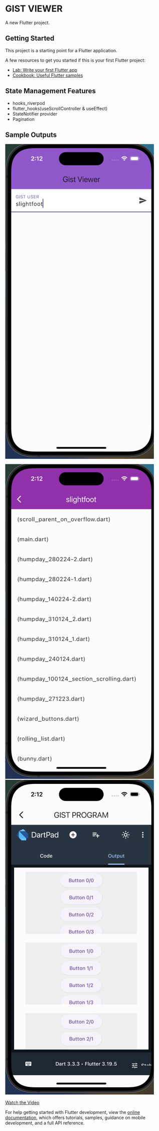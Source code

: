 # GIST VIEWER

A new Flutter project.

## Getting Started

This project is a starting point for a Flutter application.

A few resources to get you started if this is your first Flutter project:

- [Lab: Write your first Flutter app](https://docs.flutter.dev/get-started/codelab)
- [Cookbook: Useful Flutter samples](https://docs.flutter.dev/cookbook)

## State Management Features
 - hooks_riverpod
 - flutter_hooks(useScrollController & useEffect)
 - StateNotifier provider
 - Pagination
## Sample Outputs
![Image One](/assets/one.png)

![Image Three](/assets/three.png)
![Image Two](/assets/two.png)

[Watch the Video](assets/your_video.mp4)


For help getting started with Flutter development, view the
[online documentation](https://docs.flutter.dev/), which offers tutorials,
samples, guidance on mobile development, and a full API reference.
